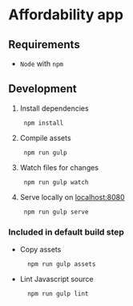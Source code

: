 # Affordability app

## Requirements

- `Node` with `npm`

## Development

1. Install dependencies

        npm install

2. Compile assets

        npm run gulp

3. Watch files for changes

        npm run gulp watch

4. Serve locally on [localhost:8080](http://localhost:8080/)

        npm run gulp serve

### Included in default build step

- Copy assets

        npm run gulp assets

- Lint Javascript source

        npm run gulp lint
